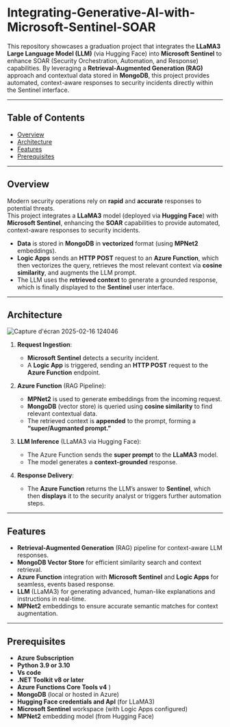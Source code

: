 # Integrating-Generative-AI-with-Microsoft-Sentinel-SOAR


This repository showcases a graduation project that integrates the **LLaMA3 Large Language Model (LLM)** (via Hugging Face) into **Microsoft Sentinel** to enhance SOAR (Security Orchestration, Automation, and Response) capabilities. By leveraging a **Retrieval-Augmented Generation (RAG)** approach and contextual data stored in **MongoDB**, this project provides automated, context-aware responses to security incidents directly within the Sentinel interface.

---

## Table of Contents

- [Overview](#overview)  
- [Architecture](#architecture)  
- [Features](#features)  
- [Prerequisites](#prerequisites)  

---

## Overview

Modern security operations rely on **rapid** and **accurate** responses to potential threats.  
This project integrates a **LLaMA3** model (deployed via **Hugging Face**) with **Microsoft Sentinel**, enhancing the **SOAR** capabilities to provide automated, context-aware responses to security incidents.

- **Data** is stored in **MongoDB** in **vectorized** format (using **MPNet2** embeddings).  
- **Logic Apps** sends an **HTTP POST** request to an **Azure Function**, which then vectorizes the query, retrieves the most relevant context via **cosine similarity**, and augments the LLM prompt.  
- The LLM uses the **retrieved context** to generate a grounded response, which is finally displayed to the **Sentinel** user interface.

---

## Architecture

![Capture d'écran 2025-02-16 124046](https://github.com/user-attachments/assets/a4a81de3-f75b-4abb-9a4d-73b6392dec88)


1. **Request Ingestion**:  
   - **Microsoft Sentinel** detects a security incident.  
   - A **Logic App** is triggered, sending an **HTTP POST** request to the **Azure Function** endpoint.

2. **Azure Function** (RAG Pipeline):  
   - **MPNet2** is used to generate embeddings from the incoming request.   
   - **MongoDB** (vector store) is queried using **cosine similarity** to find relevant contextual data.  
   - The retrieved context is **appended** to the prompt, forming a **“super/Augmanted prompt.”**

3. **LLM Inference** (LLaMA3 via Hugging Face):  
   - The Azure Function sends the **super prompt** to the **LLaMA3** model.  
   - The model generates a **context-grounded** response.

4. **Response Delivery**:  
   - The **Azure Function** returns the LLM’s answer to **Sentinel**, which then **displays** it to the security analyst or triggers further automation steps.

---

## Features

- **Retrieval-Augmented Generation** (RAG) pipeline for context-aware LLM responses.  
- **MongoDB Vector Store** for efficient similarity search and context retrieval.  
- **Azure Function** integration with **Microsoft Sentinel** and **Logic Apps** for seamless, events based response.  
- **LLM** (LLaMA3) for generating advanced, human-like explanations and instructions in real-time.  
- **MPNet2** embeddings to ensure accurate semantic matches for context augmentation.

---

## Prerequisites
- **Azure Subscription**
- **Python 3.9 or 3.10**
- **Vs code**
- **.NET Toolkit v8 or later**
- **Azure Functions Core Tools v4** )  
- **MongoDB** (local or hosted in Azure)  
- **Hugging Face credentials and ApI** (for LLaMA3)  
- **Microsoft Sentinel** workspace (with Logic Apps configured)  
- **MPNet2** embedding model (from Hugging Face)  
